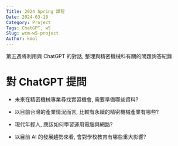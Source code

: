 ```yaml
---
Title: 2024 Spring 課程
Date: 2024-03-18
Category: Project
Tags: ChatGPT, w5
Slug: wcm-w5-project
Author: kmol
---
```


第五週將利用與 ChatGPT 的對話, 整理與精密機械科有關的問題詢答紀錄

<!-- PELICAN_END_SUMMARY -->

# 對 ChatGPT 提問

- 未來在精密機械專業尋找實習機會, 需要準備哪些資料?

- 以目前台灣的產業情況而言, 比較有永續的精密機械產業有哪些?

- 現代年輕人, 應該如何學習運用電腦與網路?

- 以目前 AI 的發展趨勢來看, 會對學校教育有哪些重大影響?